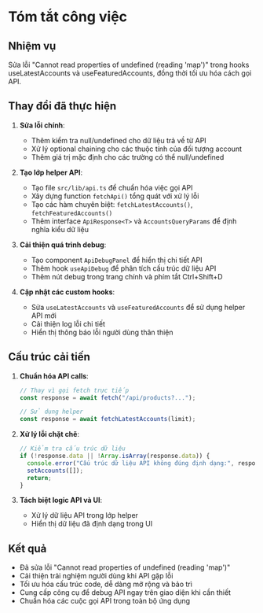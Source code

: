 # Tóm tắt công việc

## Nhiệm vụ

Sửa lỗi "Cannot read properties of undefined (reading 'map')" trong hooks useLatestAccounts và useFeaturedAccounts, đồng thời tối ưu hóa cách gọi API.

## Thay đổi đã thực hiện

1. **Sửa lỗi chính**:

   - Thêm kiểm tra null/undefined cho dữ liệu trả về từ API
   - Xử lý optional chaining cho các thuộc tính của đối tượng account
   - Thêm giá trị mặc định cho các trường có thể null/undefined

2. **Tạo lớp helper API**:

   - Tạo file `src/lib/api.ts` để chuẩn hóa việc gọi API
   - Xây dựng function `fetchApi()` tổng quát với xử lý lỗi
   - Tạo các hàm chuyên biệt: `fetchLatestAccounts()`, `fetchFeaturedAccounts()`
   - Thêm interface `ApiResponse<T>` và `AccountsQueryParams` để định nghĩa kiểu dữ liệu

3. **Cải thiện quá trình debug**:

   - Tạo component `ApiDebugPanel` để hiển thị chi tiết API
   - Thêm hook `useApiDebug` để phân tích cấu trúc dữ liệu API
   - Thêm nút debug trong trang chính và phím tắt Ctrl+Shift+D

4. **Cập nhật các custom hooks**:
   - Sửa `useLatestAccounts` và `useFeaturedAccounts` để sử dụng helper API mới
   - Cải thiện log lỗi chi tiết
   - Hiển thị thông báo lỗi người dùng thân thiện

## Cấu trúc cải tiến

1. **Chuẩn hóa API calls**:

   ```typescript
   // Thay vì gọi fetch trực tiếp
   const response = await fetch("/api/products?...");

   // Sử dụng helper
   const response = await fetchLatestAccounts(limit);
   ```

2. **Xử lý lỗi chặt chẽ**:

   ```typescript
   // Kiểm tra cấu trúc dữ liệu
   if (!response.data || !Array.isArray(response.data)) {
     console.error("Cấu trúc dữ liệu API không đúng định dạng:", response);
     setAccounts([]);
     return;
   }
   ```

3. **Tách biệt logic API và UI**:
   - Xử lý dữ liệu API trong lớp helper
   - Hiển thị dữ liệu đã định dạng trong UI

## Kết quả

- Đã sửa lỗi "Cannot read properties of undefined (reading 'map')"
- Cải thiện trải nghiệm người dùng khi API gặp lỗi
- Tối ưu hóa cấu trúc code, dễ dàng mở rộng và bảo trì
- Cung cấp công cụ để debug API ngay trên giao diện khi cần thiết
- Chuẩn hóa các cuộc gọi API trong toàn bộ ứng dụng

